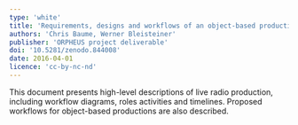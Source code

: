 ```yaml
---
type: 'white'
title: 'Requirements, designs and workflows of an object-based production environment'
authors: 'Chris Baume, Werner Bleisteiner'
publisher: 'ORPHEUS project deliverable'
doi: '10.5281/zenodo.844008'
date: 2016-04-01
licence: 'cc-by-nc-nd'
---
```

This document presents high-level descriptions of live radio production, including workflow diagrams, roles activities
and timelines. Proposed workflows for object-based productions are also described.
